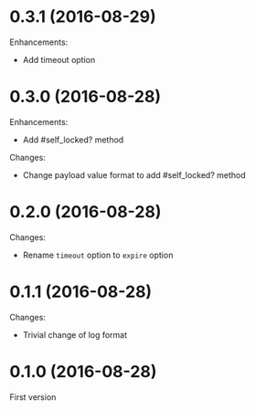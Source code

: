 # 0.3.1 (2016-08-29)

Enhancements:

* Add timeout option

# 0.3.0 (2016-08-28)

Enhancements:

* Add #self_locked? method

Changes:

* Change payload value format to add #self_locked? method

# 0.2.0 (2016-08-28)

Changes:

* Rename `timeout` option to `expire` option

# 0.1.1 (2016-08-28)

Changes:

* Trivial change of log format

# 0.1.0 (2016-08-28)

First version
